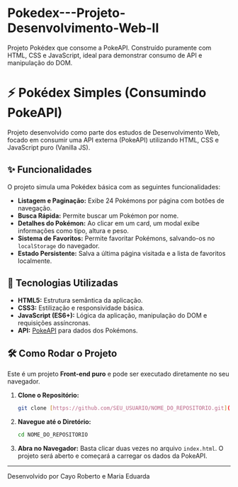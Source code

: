 # Pokedex---Projeto-Desenvolvimento-Web-II
Projeto Pokédex que consome a PokeAPI. Construído puramente com HTML, CSS e JavaScript, ideal para demonstrar consumo de API e manipulação do DOM.
# ⚡ Pokédex Simples (Consumindo PokeAPI)

Projeto desenvolvido como parte dos estudos de Desenvolvimento Web, focado em consumir uma API externa (PokeAPI) utilizando HTML, CSS e JavaScript puro (Vanilla JS).

## ✨ Funcionalidades

O projeto simula uma Pokédex básica com as seguintes funcionalidades:

* **Listagem e Paginação:** Exibe 24 Pokémons por página com botões de navegação.
* **Busca Rápida:** Permite buscar um Pokémon por nome.
* **Detalhes do Pokémon:** Ao clicar em um card, um modal exibe informações como tipo, altura e peso.
* **Sistema de Favoritos:** Permite favoritar Pokémons, salvando-os no `localStorage` do navegador.
* **Estado Persistente:** Salva a última página visitada e a lista de favoritos localmente.

## 🚀 Tecnologias Utilizadas

* **HTML5:** Estrutura semântica da aplicação.
* **CSS3:** Estilização e responsividade básica.
* **JavaScript (ES6+):** Lógica da aplicação, manipulação do DOM e requisições assíncronas.
* **API:** [PokeAPI](https://pokeapi.co/) para dados dos Pokémons.

## 🛠️ Como Rodar o Projeto

Este é um projeto **Front-end puro** e pode ser executado diretamente no seu navegador.

1.  **Clone o Repositório:**
    ```bash
    git clone [https://github.com/SEU_USUARIO/NOME_DO_REPOSITORIO.git](https://github.com/SEU_USUARIO/NOME_DO_REPOSITORIO.git)
    ```
2.  **Navegue até o Diretório:**
    ```bash
    cd NOME_DO_REPOSITORIO
    ```
3.  **Abra no Navegador:**
    Basta clicar duas vezes no arquivo `index.html`. O projeto será aberto e começará a carregar os dados da PokeAPI.

---

Desenvolvido por Cayo Roberto e Maria Eduarda
